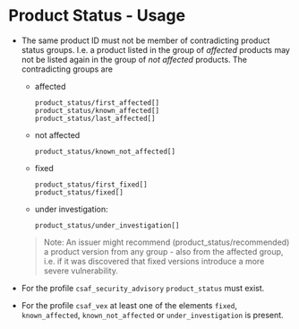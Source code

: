 # Product Status - Usage

* The same product ID must not be member of contradicting product status groups. I.e. a product listed in the group of
  _affected_ products may not be listed again in the group of _not affected_ products. The contradicting groups are

  * affected
    ```
    product_status/first_affected[]
    product_status/known_affected[]
    product_status/last_affected[]
    ```

  * not affected
    ```
    product_status/known_not_affected[]
    ```

  * fixed
    ```
    product_status/first_fixed[]
    product_status/fixed[]
    ```

  * under investigation:
    ```
    product_status/under_investigation[]
    ```

  > Note: An issuer might recommend (product_status/recommended) a product version from any group - also from the
  > affected group, i.e. if it was discovered that fixed versions introduce a more severe vulnerability.

* For the profile `csaf_security_advisory` `product_status` must exist.

* For the profile `csaf_vex` at least one of the elements `fixed`, `known_affected`, `known_not_affected` or
  `under_investigation` is present.
